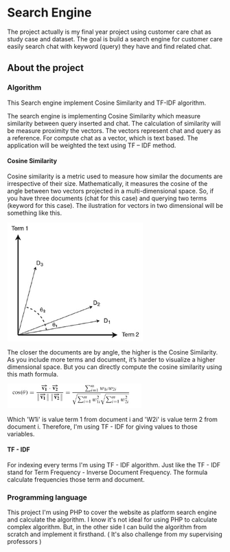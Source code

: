 # Search Engine
The project actually is my final year project using customer care chat as study case and dataset. The goal is build a search engine for customer care easily search chat with keyword (query) they have and find related chat.

## About the project
### Algorithm

This Search engine implement Cosine Similarity and TF-IDF algorithm.

The search engine is implementing Cosine Similarity which measure similarity between query inserted and chat. The calculation of similarity will be measure proximity the vectors. The vectors represent chat and query as a reference. For compute chat as a vector, which is text based. The application will be weighted the text using TF – IDF method.

#### Cosine Similarity

Cosine similarity is a metric used to measure how similar the documents are irrespective of their size. Mathematically, it measures the cosine of the angle between two vectors projected in a multi-dimensional space. So, if you have three documents (chat for this case) and querying two terms (keyword for this case). The ilustration for vectors in two dimensional will be something like this.

![image](pictures-for-readme/two-dimensional-vector.jpg) 

The closer the documents are by angle, the higher is the Cosine Similarity. As you include more terms and document, it’s harder to visualize a higher dimensional space. But you can directly compute the cosine similarity using this math formula.

![image](pictures-for-readme/cosine-similarity-formula.jpg)

Which 'W1i' is value term 1 from document i and 'W2i' is value term 2 from document i. Therefore, I'm using TF - IDF for giving values to those variables.

#### TF - IDF

For indexing every terms I'm using TF - IDF algorithm. Just like the TF - IDF stand for Term Frequency - Inverse Document Frequency. The formula calculate frequencies those term and document.

### Programming language

This project I'm using PHP to cover the website as platform search engine and calculate the algorithm. I know it's not ideal for using PHP to calculate complex algorithm. But, in the other side I can build the algorithm from scratch and implement it firsthand. ( It's also challenge from my supervising professors )
